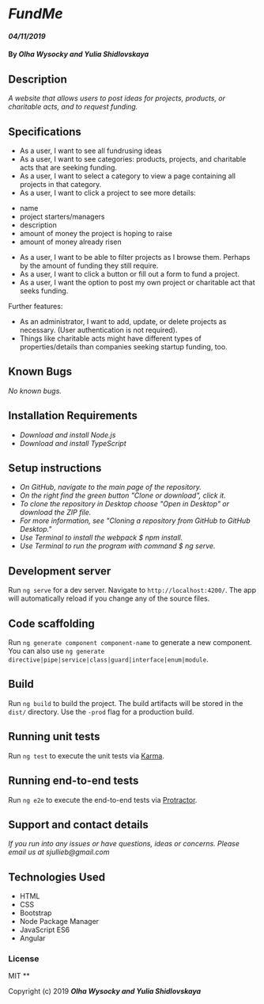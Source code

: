 # _FundMe_

#### _04/11/2019_

#### By _**Olha Wysocky and Yulia Shidlovskaya**_

## Description

_A website that allows users to post ideas for projects, products, or charitable acts, and to request funding._

## Specifications

* As a user, I want to see all fundrusing ideas
* As a user, I want to see categories: products, projects, and charitable acts that are seeking funding.
* As a user, I want to select a category to view a page containing all projects in that category.
* As a user, I want to click a project to see more details: 
 - name
 - project starters/managers
 - description
 - amount of money the project is hoping to raise
 - amount of money already risen
* As a user, I want to be able to filter projects as I browse them. Perhaps by the amount of funding they still require.
* As a user, I want to click a button or fill out a form to fund a project.
* As a user, I want the option to post my own project or charitable act that seeks funding.

Further features:
* As an administrator, I want to add, update, or delete projects as necessary. (User authentication is not required).
* Things like charitable acts might have different types of properties/details than companies seeking startup funding, too.


## Known Bugs
_No known bugs._

## Installation Requirements
* _Download and install Node.js_
* _Download and install TypeScript_

## Setup instructions
* _On GitHub, navigate to the main page of the repository._
* _On the right find the green button "Clone or download", click it._
* _To clone the repository in Desktop choose "Open in Desktop" or download the ZIP file._
* _For more information, see "Cloning a repository from GitHub to GitHub Desktop."_
* _Use Terminal to install the webpack $ npm install._
* _Use Terminal to run the program with command $ ng serve._

## Development server

Run `ng serve` for a dev server. Navigate to `http://localhost:4200/`. The app will automatically reload if you change any of the source files.

## Code scaffolding

Run `ng generate component component-name` to generate a new component. You can also use `ng generate directive|pipe|service|class|guard|interface|enum|module`.

## Build

Run `ng build` to build the project. The build artifacts will be stored in the `dist/` directory. Use the `-prod` flag for a production build.

## Running unit tests

Run `ng test` to execute the unit tests via [Karma](https://karma-runner.github.io).

## Running end-to-end tests

Run `ng e2e` to execute the end-to-end tests via [Protractor](http://www.protractortest.org/).

## Support and contact details

_If you run into any issues or have questions, ideas or concerns. Please email us at sjullieb@gmail.com_

## Technologies Used

* HTML
* CSS
* Bootstrap
* Node Package Manager
* JavaScript ES6
* Angular

### License
MIT
**

Copyright (c) 2019 **_Olha Wysocky and Yulia Shidlovskaya_**
